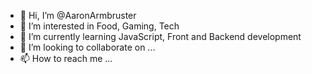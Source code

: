 - 👋 Hi, I’m @AaronArmbruster
- 👀 I’m interested in Food, Gaming, Tech
- 🌱 I’m currently learning JavaScript, Front and Backend development
- 💞️ I’m looking to collaborate on ...
- 📫 How to reach me ...

<!---
AaronArmbruster/AaronArmbruster is a ✨ special ✨ repository because its `README.md` (this file) appears on your GitHub profile.
You can click the Preview link to take a look at your changes.
--->
